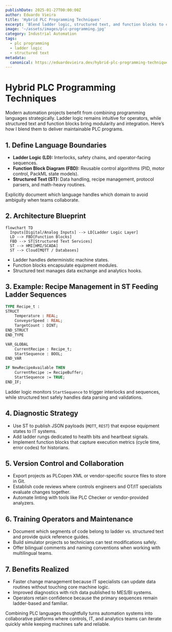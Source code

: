 ```yaml
---
publishDate: 2025-01-27T00:00:00Z
author: Eduardo Vieira
title: 'Hybrid PLC Programming Techniques'
excerpt: 'Blend ladder logic, structured text, and function blocks to create maintainable PLC programs that satisfy both operations and IT.'
image: '~/assets/images/plc-programming.jpg'
category: Industrial Automation
tags:
  - plc programming
  - ladder logic
  - structured text
metadata:
  canonical: https://eduardovieira.dev/hybrid-plc-programming-techniques
---
```


# Hybrid PLC Programming Techniques

Modern automation projects benefit from combining programming languages strategically. Ladder logic remains intuitive for operators, while structured text and function blocks bring modularity and integration. Here’s how I blend them to deliver maintainable PLC programs.

## 1. Define Language Boundaries

- **Ladder Logic (LD):** Interlocks, safety chains, and operator-facing sequences.
- **Function Block Diagram (FBD):** Reusable control algorithms (PID, motor control, PackML state models).
- **Structured Text (ST):** Data handling, recipe management, protocol parsers, and math-heavy routines.

Explicitly document which language handles which domain to avoid ambiguity when teams collaborate.

## 2. Architecture Blueprint

```mermaid
flowchart TD
  Inputs[Digital/Analog Inputs] --> LD[Ladder Logic Layer]
  LD --> FBD[Function Blocks]
  FBD --> ST[Structured Text Services]
  ST --> HMI[HMI/SCADA]
  ST --> Cloud[MQTT / Databases]
```

- Ladder handles deterministic machine states.
- Function blocks encapsulate equipment modules.
- Structured text manages data exchange and analytics hooks.

## 3. Example: Recipe Management in ST Feeding Ladder Sequences

```pascal
TYPE Recipe_t :
STRUCT
    Temperature : REAL;
    ConveyorSpeed : REAL;
    TargetCount : DINT;
END_STRUCT
END_TYPE

VAR_GLOBAL
    CurrentRecipe : Recipe_t;
    StartSequence : BOOL;
END_VAR

IF NewRecipeAvailable THEN
    CurrentRecipe := RecipeBuffer;
    StartSequence := TRUE;
END_IF;
```

Ladder logic monitors `StartSequence` to trigger interlocks and sequences, while structured text safely handles data parsing and validations.

## 4. Diagnostic Strategy

- Use ST to publish JSON payloads (`MQTT`, `REST`) that expose equipment states to IT systems.
- Add ladder rungs dedicated to health bits and heartbeat signals.
- Implement function blocks that capture execution metrics (cycle time, error codes) for historians.

## 5. Version Control and Collaboration

- Export projects as PLCopen XML or vendor-specific source files to store in Git.
- Establish code reviews where controls engineers and OT/IT specialists evaluate changes together.
- Automate linting with tools like PLC Checker or vendor-provided analyzers.

## 6. Training Operators and Maintenance

- Document which segments of code belong to ladder vs. structured text and provide quick reference guides.
- Build simulator projects so technicians can test modifications safely.
- Offer bilingual comments and naming conventions when working with multilingual teams.

## 7. Benefits Realized

- Faster change management because IT specialists can update data routines without touching core machine logic.
- Improved diagnostics with rich data published to MES/BI systems.
- Operators retain confidence because the primary sequences remain ladder-based and familiar.

Combining PLC languages thoughtfully turns automation systems into collaborative platforms where controls, IT, and analytics teams can iterate quickly while keeping machines safe and reliable.
